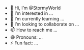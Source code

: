 - 👋 Hi, I’m @StormyWorld
- 👀 I’m interested in ...
- 🌱 I’m currently learning ...
- 💞️ I’m looking to collaborate on ...
- 📫 How to reach me ...
- 😄 Pronouns: ...
- ⚡ Fun fact: ...

<!---
StormyWorld/StormyWorld is a ✨ special ✨ repository because its `README.md` (this file) appears on your GitHub profile.
You can click the Preview link to take a look at your changes.
--->
